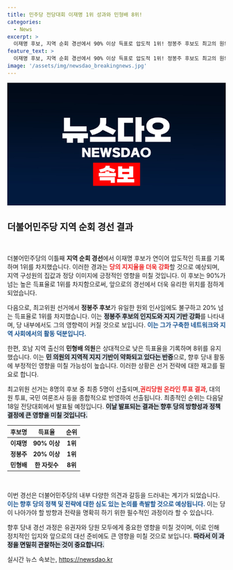 ```yaml
---
title: 민주당 전당대회 이재명 1위 성과와 민형배 8위!
categories:
  - News
excerpt: >
  이재명 후보, 지역 순회 경선에서 90% 이상 득표로 압도적 1위! 정봉주 후보도 최고의 원외 인사로 급부상. 다음달 공정한 경선 결과가 궁금하다면 클릭하세요!
feature_text: >
  이재명 후보, 지역 순회 경선에서 90% 이상 득표로 압도적 1위! 정봉주 후보도 최고의 원외 인사로 급부상. 다음달 공정한 경선 결과가 궁금하다면 클릭하세요!
image: '/assets/img/newsdao_breakingnews.jpg'
---
```


<p><img src="/assets/img/newsdao_breakingnews.jpg" alt="koreaapp 속보" /></p>

<h2 data-ke-size="size26">더불어민주당 지역 순회 경선 결과</h2>

<p data-ke-size="size16">&nbsp;</p>

<p>더불어민주당의 이틀째 <b>지역 순회 경선</b>에서 이재명 후보가 연이어 압도적인 득표를 기록하며 1위를 차지했습니다. 이러한 경과는 <b><span style="color: #ee2323;">당의 지지율을 더욱 강화</span></b>할 것으로 예상되며, 지역 구성원의 집값과 정당 이미지에 긍정적인 영향을 미칠 것입니다. 이 후보는 90%가 넘는 높은 득표율로 1위를 차지함으로써, 앞으로의 경선에서 더욱 유리한 위치를 점하게 되었습니다.</p>

<p>다음으로, 최고위원 선거에서 <b>정봉주 후보</b>가 유일한 원외 인사임에도 불구하고 20% 넘는 득표율로 1위를 차지했습니다. 이는 <b><span style="background-color: #21538527;">정봉주 후보의 인지도와 지지 기반 강화</span></b>를 나타내며, 당 내부에서도 그의 영향력이 커질 것으로 보입니다. <b><span style="color: #1a5490;">이는 그가 구축한 네트워크와 지역 사회에서의 활동 덕분입니다.</span></b></p>

<p>한편, 호남 지역 출신의 <b>민형배 의원</b>은 상대적으로 낮은 득표율을 기록하며 8위를 유지했습니다. 이는 <b><span style="background-color: #21538527;">민 의원의 지역적 지지 기반이 약화되고 있다는 반증</span></b>으로, 향후 당내 활동에 부정적인 영향을 미칠 가능성이 높습니다. 이러한 상황은 선거 전략에 대한 재고를 필요로 합니다.</p>

<p>최고위원 선거는 8명의 후보 중 최종 5명이 선출되며,<b><span style="color: #ee2323;">권리당원 온라인 투표 결과</span></b>, 대의원 투표, 국민 여론조사 등을 종합적으로 반영하여 선출됩니다. 최종적인 순위는 다음달 18일 전당대회에서 발표될 예정입니다. <b><span style="background-color: #21538527;">이날 발표되는 결과는 향후 당의 방향성과 정책 결정에 큰 영향을 미칠 것입니다.</span></b></p>

<table>
    <thead>
        <tr>
            <th style="text-align: center;"><b>후보명</b></th>
            <th style="text-align: center;"><b>득표율</b></th>
            <th style="text-align: center;"><b>순위</b></th>
        </tr>
    </thead>
    <tbody>
        <tr>
            <td style="text-align: center; height: 17px;"><b>이재명</b></td>
            <td style="text-align: center; height: 17px;"><b>90% 이상</b></td>
            <td style="text-align: center; height: 17px;"><b>1위</b></td>
        </tr>
        <tr>
            <td style="text-align: center; height: 17px;"><b>정봉주</b></td>
            <td style="text-align: center; height: 17px;"><b>20% 이상</b></td>
            <td style="text-align: center; height: 17px;"><b>1위</b></td>
        </tr>
        <tr>
            <td style="text-align: center; height: 17px;"><b>민형배</b></td>
            <td style="text-align: center; height: 17px;"><b>한 자릿수</b></td>
            <td style="text-align: center; height: 17px;"><b>8위</b></td>
        </tr>
    </tbody>
</table>

<p data-ke-size="size16">&nbsp;</p>

<p>이번 경선은 더불어민주당의 내부 다양한 의견과 갈등을 드러내는 계기가 되었습니다. <b><span style="color: #1a5490;">이는 향후 당의 정책 및 전략에 대한 심도 있는 논의를 촉발할 것으로 예상됩니다.</span></b> 이는 당이 나아가야 할 방향과 전략을 명확히 하기 위한 필수적인 과정이라 할 수 있습니다. </p>

<p>향후 당내 경선 과정은 유권자와 당원 모두에게 중요한 영향을 미칠 것이며, 이로 인해 정치적인 입지와 앞으로의 대선 준비에도 큰 영향을 미칠 것으로 보입니다. <b><span style="background-color: #21538527;">따라서 이 과정을 면밀히 관찰하는 것이 중요합니다.</span></b></p>
실시간 뉴스 속보는, <a href="https://newsdao.kr" rel="dofollow">https://newsdao.kr</a>



